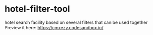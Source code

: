 # hotel-filter-tool
hotel search facility based on several filters that can be used together
Preview it here: 
https://cmxezy.codesandbox.io/
